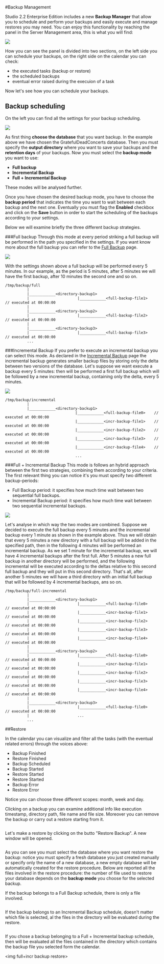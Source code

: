 #Backup Management

Studio 2.2 Enterprise Edition includes a new **Backup Manager** that allow you to schedule and perform your backups and easily execute and manage restores you may need.
You can enjoy this functionality by reaching the panel in the Server Management area, this is what you will find:

![](images/studio-backup-00-fresh-scheduler.png)

How you can see the panel is divided into two sections, on the left side you can schedule your backups, on the right side on the calendar you can check:
- the executed tasks (backup or restore)
- the scheduled backups
- eventual error raised during the execuion of a task

Now let's see how you can schedule your backups.

## Backup scheduling

On the left you can find all the settings for your backup scheduling.

![](images/studio-backup-01-backup-scheduler-right-panel.png)

As first thing **choose the database** that you want backup. In the example above we have chosen the GratefulDeadConcerts
database.
Then you must specify the **output directory** where you want to save your backups and the **retention days** of your backups.
Now you must select the **backup mode** you want to use:
- **Full backup**
- **Incremental Backup**
- **Full + Incremental Backup**

These modes will be analysed further.

Once you have chosen the desired backup mode, you have to choose the **backup period** that indicates the time you want to
wait between each backup and the next one.
Eventually you must flag the **Enabled** checkbox and click on the **Save** button in order to start the scheduling of the 
backups according to your settings.

Below we will examine briefly the three different backup strategies.

###Full backup
Through this mode at every period striking a full backup will be performed in the path you specified in the settings.
If you want know more about the full backup you can refer to the [Full Backup](Backup-and-Restore.md) page.

![](images/studio-backup-02-full-backup-scheduling.png)

With the settings shown above a full backup will be performed every 5 minutes. In our example, as the period is 5 minutes, after 5 minutes we will have the first backup, after 10 minutes the second one and so on.

```
/tmp/backup/full
          |
          |____________<directory-backup1>                         
          |                      |____________<full-backup-file1>    // executed at 00:00:00
          |
          |____________<directory-backup2>                         
          |                      |____________<full-backup-file2>    // executed at 00:00:00
          |
          |____________<directory-backup3>                        
          |                      |____________<full-backup-file3>    // executed at 00:00:00
          ...
```


###Incremental Backup
If you prefer to execute an incremental backup you can select this mode.
As declared in the [Incremental Backup](Incremental-Backup-And-Restore.md) page the incremental backup generates smaller backup files by storing only the delta between two versions of the database.
Let's suppose we want execute a backup every 5 minutes: then will be performed a first full backup which will be followed by a new incremental backup, containing  only the delta, every 5 minutes.

![](images/studio-backup-03-incremental-backup-scheduling.png)

```
/tmp/backup/incremental
          |
          |____________<directory-backup1>                         
                                |____________<full-backup-file0>    // executed at 00:00:00
                                |____________<incr-backup-file1>    // executed at 00:00:00
                                |____________<incr-backup-file2>    // executed at 00:00:00
                                |____________<incr-backup-file3>    // executed at 00:00:00
                                |____________<incr-backup-file4>    // executed at 00:00:00
                                ...

```


###Full + Incremental Backup
This mode is follows an hybrid approach between the first two strategies, combining them according to your criteria. The first relevant thing you can notice it's you must specify two different backup-periods:
- Full Backup period: it specifies how much time wait between two sequential full backups.
- Incremental Backup period: it specifies how much time wait between two sequential incremental backups.

![](images/studio-backup-04-full-incr-backup-scheduling.png)

Let's analyse in which way the two modes are combined. Suppose we decided to execute the full backup every 5 minutes and the incremental backup every 1 minute as shown in the example above.
Thus we will obtain that every 5 minutes a new directory with a full backup will be added in the specified path, then in the following 4 minutes will be performed an incremental backup. As we set 1 minute for the incremental backup, we will have 4 incremental backups after the first full.
After 5 minutes a new full backup in another directory will be performed, and the following incremental will be executed according to the deltas relative to this second full backup and they will put in this second directory.
That's all, after another 5 minutes we will have a third directory with an initial full backup that will be followed by 4 
incremental backups, ans so on.

```
/tmp/backup/full-incremental
          |
          |____________<directory-backup1>                         
          |                      |____________<full-backup-file0>    // executed at 00:00:00
          |                      |____________<incr-backup-file1>    // executed at 00:00:00
          |                      |____________<incr-backup-file2>    // executed at 00:00:00
          |                      |____________<incr-backup-file3>    // executed at 00:00:00
          |                      |____________<incr-backup-file4>    // executed at 00:00:00
          |
          |____________<directory-backup2>                         
          |                      |____________<full-backup-file0>    // executed at 00:00:00
          |                      |____________<incr-backup-file1>    // executed at 00:00:00
          |                      |____________<incr-backup-file2>    // executed at 00:00:00
          |                      |____________<incr-backup-file3>    // executed at 00:00:00
          |                      |____________<incr-backup-file4>    // executed at 00:00:00
          |
          |____________<directory-backup3>                         
          |                      |____________<full-backup-file0>    // executed at 00:00:00
          |                      ...
          ...
```

##Restore

In the calendar you can visualize and filter all the tasks (with the eventual related errors) through the voices above:
- Backup Finished
- Restore Finished
- Backup Scheduled
- Backup Started
- Restore Started
- Restore Started
- Backup Error
- Restore Error

Notice you can choose three different scopes: month, week and day.

Clicking on a backup you can examine additional info like execution timestamp, directory path, file name and file size.
Moreover you can remove the backup or carry out a restore starting from it.

<img backup-info>

Let's make a restore by clicking on the butto "Restore Backup". A new window will be opened.

<img restore-db>

As you can see you must select the database where you want restore the backup: notice you must specify a fresh database you just created manually or specify only the name of a new database, a new empty database will be automatically created for the restore procedure.
Below are reported all the files involved in the restore procedure: the number of file used to restore your database depends on the **backup mode** you choose for the selected backup.

If the backup belongs to a Full Backup schedule, there is only a file involved.

<img full-backup restore>

If the backup belongs to an Incremental Backup schedule, doesn't matter which file is selected, al the files in the directory will be evaluated during the restore.

<img incremental-backup restore>

If you chose a backup belonging to a Full + Incremental backup schedule, then will be evaluated all the files contained in the directory which contains the backup file you selected form the calendar.

<img full+incr backup restore>
